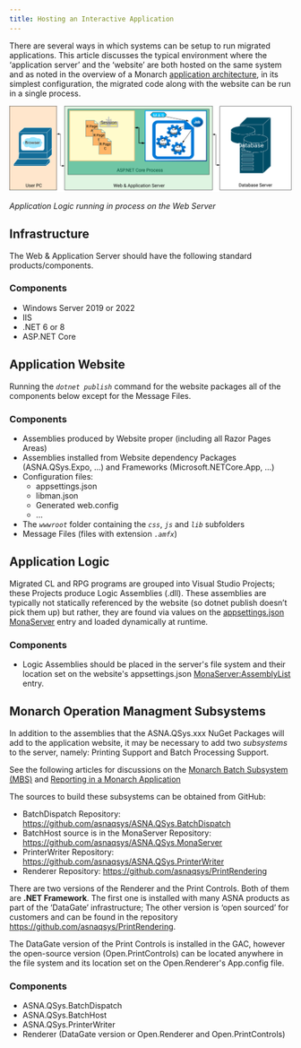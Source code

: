 ```yaml
---
title: Hosting an Interactive Application
---
```


There are several ways in which systems can be setup to run migrated applications.  This article discusses the typical environment where the ‘application server’ and the ‘website’ are both hosted on the same system and as noted in the overview of a Monarch [application architecture](/concepts/architecture/application-architecture.html#interactive-job-architecture), in its simplest configuration, the migrated code along with the website can be run in a single process. 

![Interactive Job in process MAS](/concepts/architecture/images/mas-in-process.svg)

_Application Logic running in process on the Web Server_

 
## Infrastructure
The Web & Application Server should have the following standard products/components.

### Components
 - Windows Server 2019 or 2022
 - IIS
 - .NET 6 or 8
 - ASP.NET Core

## Application Website
Running the *`dotnet publish`* command for the website packages all of the components below except for the Message Files.

### Components
 - Assemblies produced by Website proper (including all Razor Pages Areas)
 - Assemblies installed from Website dependency Packages (ASNA.QSys.Expo, …) and Frameworks (Microsoft.NETCore.App, …)
 - Configuration files:
   + appsettings.json
   + libman.json
   + Generated web.config
   + …
 - The *`wwwroot`* folder containing the *`css`*, *`js`* and *`lib`* subfolders
 - Message Files (files with extension *`.amfx`*)

## Application Logic
Migrated CL and RPG programs are grouped into Visual Studio Projects; these Projects produce Logic Assemblies (.dll).  These assemblies are typically not statically referenced by the website (so dotnet publish doesn’t pick them up) but rather, they are found via values on the [appsettings.json MonaServer](/manuals/configuration/configure-expo-website.html#monaserver) entry and loaded dynamically at runtime.

### Components
 - Logic Assemblies should be placed in the server's file system and their  location set on the website's appsettings.json [MonaServer:AssemblyList](/manuals/programming/programs-and-procedures/call-program.html#assembly-list) entry.

## Monarch Operation Managment Subsystems
In addition to the assemblies that the ASNA.QSys.xxx NuGet Packages will add to the application website, it may be necessary to add two *subsystems* to the server, namely: Printing Support and Batch Processing Support.

See the following articles for discussions on the [Monarch Batch Subsystem (MBS)](/manuals/programming/jobs/batch-jobs.html#monarch-batch-subsystem-mbs) and [Reporting in a Monarch Application](/concepts/printing/printing-introduction.html)

The sources to build these subsystems can be obtained from GitHub:
 - BatchDispatch Repository: https://github.com/asnaqsys/ASNA.QSys.BatchDispatch
 - BatchHost source is in the MonaServer Repository: https://github.com/asnaqsys/ASNA.QSys.MonaServer
 - PrinterWriter Repository: https://github.com/asnaqsys/ASNA.QSys.PrinterWriter
 - Renderer Repository: https://github.com/asnaqsys/PrintRendering

There are two versions of the Renderer and the Print Controls. Both of them are **.NET Framework**.  The first one is installed with many ASNA products as part of the ‘DataGate’ infrastructure; The other version is ‘open sourced’ for customers and can be found in the repository https://github.com/asnaqsys/PrintRendering.

The DataGate version of the Print Controls is installed in the GAC, however the open-source version (Open.PrintControls) can be located anywhere in the file system and its location set on the Open.Renderer's App.config file.

### Components
 - ASNA.QSys.BatchDispatch
 - ASNA.QSys.BatchHost
 - ASNA.QSys.PrinterWriter
 - Renderer (DataGate version or Open.Renderer and Open.PrintControls)

